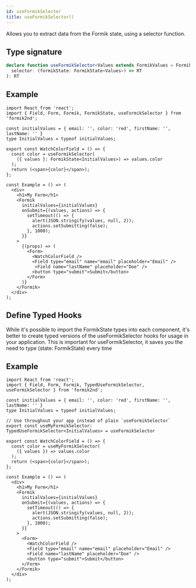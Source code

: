```yaml
---
id: useFormikSelector
title: useFormikSelector()
---
```


Allows you to extract data from the Formik state, using a selector function.

## Type signature

```ts
declare function useFormikSelector<Values extends FormikValues = FormikValues, RT = unknown>(
  selector: (formikState: FormikState<Values>) => RT
): RT
```

## Example

```tsx
import React from 'react';
import { Field, Form, Formik, FormikState, useFormikSelector } from 'formik2nd';

const initialValues = { email: '', color: 'red', firstName: '', lastName: '' }
type InitialValues = typeof initialValues;

export const WatchColorField = () => {
  const color = useFormikSelector(
    ({ values }: FormikState<InitialValues>) => values.color
  );
  return (<span>{color}</span>);
};

const Example = () => (
  <div>
    <h1>My Form</h1>
    <Formik
      initialValues={initialValues}
      onSubmit={(values, actions) => {
        setTimeout(() => {
          alert(JSON.stringify(values, null, 2));
          actions.setSubmitting(false);
        }, 1000);
      }}
    >
      {(props) => (
        <Form>
          <WatchColorField />
          <Field type="email" name="email" placeholder="Email" />
           <Field name="lastName" placeholder="Doe" />
          <button type="submit">Submit</button>
        </Form>
      )}
    </Formik>
  </div>
);
```

## Define Typed Hooks
While it's possible to import the FormikState<Values> types into each component, it's better to create typed versions of the useFormikSelector hooks for usage in your application.
This is important for useFormikSelector, it saves you the need to type (state: FormikState<Values>) every time

## Example

```tsx
import React from 'react';
import { Field, Form, Formik, TypedUseFormikSelector, useFormikSelector } from 'formik2nd';

const initialValues = { email: '', color: 'red', firstName: '', lastName: '' }
type InitialValues = typeof initialValues;

// Use throughout your app instead of plain `useFormikSelector`
export const useMyFormikSelector: TypedUseFormikSelector<InitialValues> = useFormikSelector

export const WatchColorField = () => {
  const color = useMyFormikSelector(
    ({ values }) => values.color
  );
  return (<span>{color}</span>);
};

const Example = () => (
  <div>
    <h1>My Form</h1>
    <Formik
      initialValues={initialValues}
      onSubmit={(values, actions) => {
        setTimeout(() => {
          alert(JSON.stringify(values, null, 2));
          actions.setSubmitting(false);
        }, 1000);
      }}
    >
      <Form>
        <WatchColorField />
        <Field type="email" name="email" placeholder="Email" />
        <Field name="lastName" placeholder="Doe" />
        <button type="submit">Submit</button>
      </Form>
    </Formik>
  </div>
);
```
